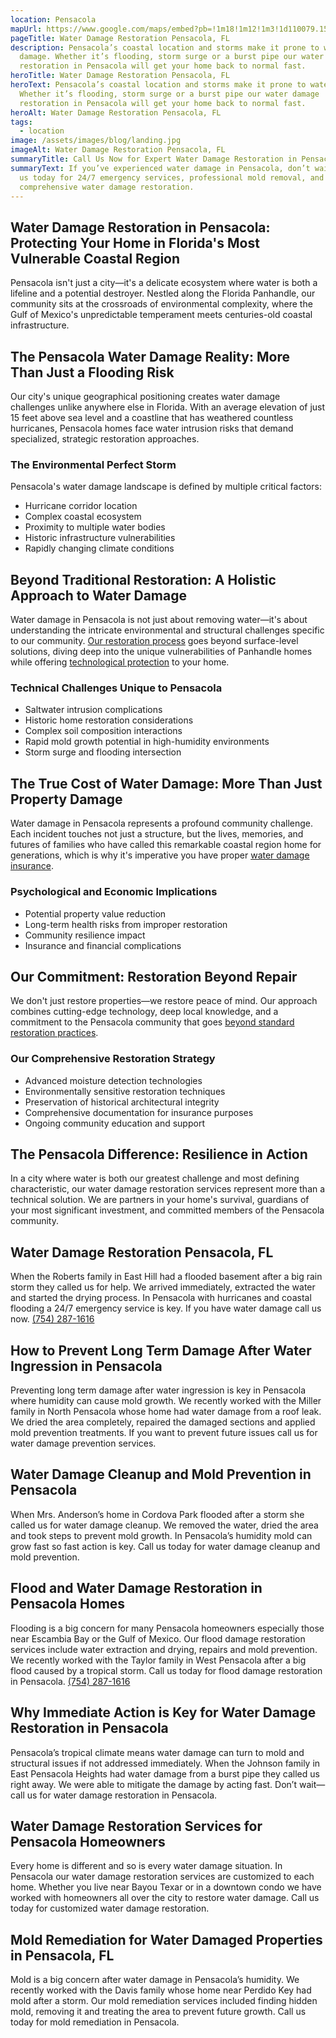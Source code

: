 ```yaml
---
location: Pensacola
mapUrl: https://www.google.com/maps/embed?pb=!1m18!1m12!1m3!1d110079.15790234519!2d-87.27531609370386!3d30.43684791211695!2m3!1f0!2f0!3f0!3m2!1i1024!2i768!4f13.1!3m3!1m2!1s0x8890bf45accbaabb%3A0xa7c69a6e3179657c!2sPensacola%2C%20FL%2C%20USA!5e0!3m2!1sen!2sca!4v1727840148953!5m2!1sen!2sca
pageTitle: Water Damage Restoration Pensacola, FL
description: Pensacola’s coastal location and storms make it prone to water
  damage. Whether it’s flooding, storm surge or a burst pipe our water damage
  restoration in Pensacola will get your home back to normal fast.
heroTitle: Water Damage Restoration Pensacola, FL
heroText: Pensacola’s coastal location and storms make it prone to water damage.
  Whether it’s flooding, storm surge or a burst pipe our water damage
  restoration in Pensacola will get your home back to normal fast.
heroAlt: Water Damage Restoration Pensacola, FL
tags:
  - location
image: /assets/images/blog/landing.jpg
imageAlt: Water Damage Restoration Pensacola, FL
summaryTitle: Call Us Now for Expert Water Damage Restoration in Pensacola, FL!
summaryText: If you’ve experienced water damage in Pensacola, don’t wait. Call
  us today for 24/7 emergency services, professional mold removal, and
  comprehensive water damage restoration.
---
```

## Water Damage Restoration in Pensacola: Protecting Your Home in Florida's Most Vulnerable Coastal Region

Pensacola isn't just a city—it's a delicate ecosystem where water is both a lifeline and a potential destroyer. Nestled along the Florida Panhandle, our community sits at the crossroads of environmental complexity, where the Gulf of Mexico's unpredictable temperament meets centuries-old coastal infrastructure.

## The Pensacola Water Damage Reality: More Than Just a Flooding Risk

Our city's unique geographical positioning creates water damage challenges unlike anywhere else in Florida. With an average elevation of just 15 feet above sea level and a coastline that has weathered countless hurricanes, Pensacola homes face water intrusion risks that demand specialized, strategic restoration approaches.

### The Environmental Perfect Storm

Pensacola's water damage landscape is defined by multiple critical factors:

* Hurricane corridor location
* Complex coastal ecosystem
* Proximity to multiple water bodies
* Historic infrastructure vulnerabilities
* Rapidly changing climate conditions

## Beyond Traditional Restoration: A Holistic Approach to Water Damage

Water damage in Pensacola is not just about removing water—it's about understanding the intricate environmental and structural challenges specific to our community. [Our restoration process](/blog/florida's-water-damage-survival-guide:-protecting-your-sunshine-state-home-from-moisture-mayhem) goes beyond surface-level solutions, diving deep into the unique vulnerabilities of Panhandle homes while offering [technological protection](/blog/cutting-edge-water-management-technologies:-florida's-battle-against-rising-waters) to your home.

### Technical Challenges Unique to Pensacola

* Saltwater intrusion complications
* Historic home restoration considerations
* Complex soil composition interactions
* Rapid mold growth potential in high-humidity environments
* Storm surge and flooding intersection

## The True Cost of Water Damage: More Than Just Property Damage

Water damage in Pensacola represents a profound community challenge. Each incident touches not just a structure, but the lives, memories, and futures of families who have called this remarkable coastal region home for generations, which is why it's imperative you have proper [water damage insurance](/blog/the-definitive-florida-water-damage-insurance-guide:-protecting-your-property-in-a-high-risk-environment).

### Psychological and Economic Implications

* Potential property value reduction
* Long-term health risks from improper restoration
* Community resilience impact
* Insurance and financial complications

## Our Commitment: Restoration Beyond Repair

We don't just restore properties—we restore peace of mind. Our approach combines cutting-edge technology, deep local knowledge, and a commitment to the Pensacola community that goes [beyond standard restoration practices](/blog/the-complete-florida-hurricane-water-damage-guide:-region-specific-prevention-response-and-restoration).

### Our Comprehensive Restoration Strategy

* Advanced moisture detection technologies
* Environmentally sensitive restoration techniques
* Preservation of historical architectural integrity
* Comprehensive documentation for insurance purposes
* Ongoing community education and support

## The Pensacola Difference: Resilience in Action

In a city where water is both our greatest challenge and most defining characteristic, our water damage restoration services represent more than a technical solution. We are partners in your home's survival, guardians of your most significant investment, and committed members of the Pensacola community.

## Water Damage Restoration Pensacola, FL

When the Roberts family in East Hill had a flooded basement after a big rain storm they called us for help. We arrived immediately, extracted the water and started the drying process. In Pensacola with hurricanes and coastal flooding a 24/7 emergency service is key. If you have water damage call us now.
[(754) 287-1616](tel:7542871616)

## How to Prevent Long Term Damage After Water Ingression in Pensacola

Preventing long term damage after water ingression is key in Pensacola where humidity can cause mold growth. We recently worked with the Miller family in North Pensacola whose home had water damage from a roof leak. We dried the area completely, repaired the damaged sections and applied mold prevention treatments. If you want to prevent future issues call us for water damage prevention services.

## Water Damage Cleanup and Mold Prevention in Pensacola

When Mrs. Anderson’s home in Cordova Park flooded after a storm she called us for water damage cleanup. We removed the water, dried the area and took steps to prevent mold growth. In Pensacola’s humidity mold can grow fast so fast action is key. Call us today for water damage cleanup and mold prevention.

## Flood and Water Damage Restoration in Pensacola Homes

Flooding is a big concern for many Pensacola homeowners especially those near Escambia Bay or the Gulf of Mexico. Our flood damage restoration services include water extraction and drying, repairs and mold prevention. We recently worked with the Taylor family in West Pensacola after a big flood caused by a tropical storm. Call us today for flood damage restoration in Pensacola.
[(754) 287-1616](tel:7542871616)

## Why Immediate Action is Key for Water Damage Restoration in Pensacola

Pensacola’s tropical climate means water damage can turn to mold and structural issues if not addressed immediately. When the Johnson family in East Pensacola Heights had water damage from a burst pipe they called us right away. We were able to mitigate the damage by acting fast. Don’t wait—call us for water damage restoration in Pensacola.

## Water Damage Restoration Services for Pensacola Homeowners

Every home is different and so is every water damage situation. In Pensacola our water damage restoration services are customized to each home. Whether you live near Bayou Texar or in a downtown condo we have worked with homeowners all over the city to restore water damage. Call us today for customized water damage restoration.

## Mold Remediation for Water Damaged Properties in Pensacola, FL

Mold is a big concern after water damage in Pensacola’s humidity. We recently worked with the Davis family whose home near Perdido Key had mold after a storm. Our mold remediation services included finding hidden mold, removing it and treating the area to prevent future growth. Call us today for mold remediation in Pensacola.
